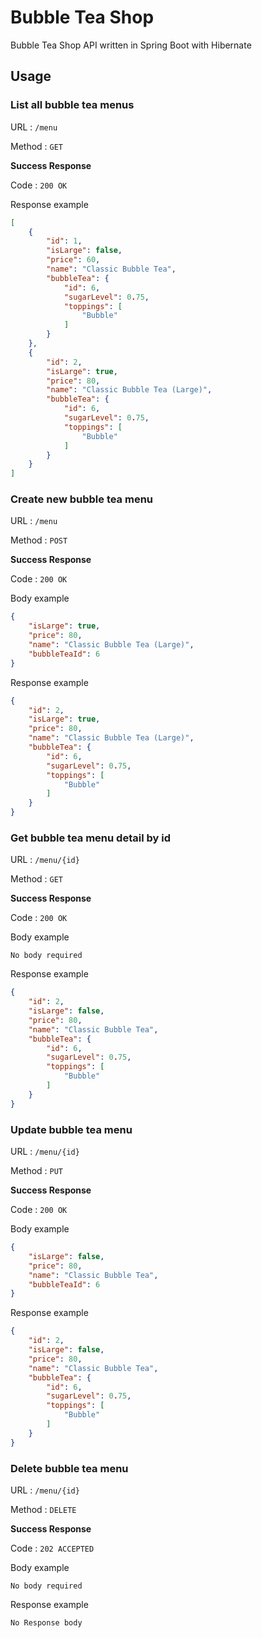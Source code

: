 # Bubble Tea Shop
Bubble Tea Shop API written in Spring Boot with Hibernate

## Usage

### List all bubble tea menus
URL : `/menu`

Method : `GET`

**Success Response**

Code : `200 OK`

Response example

```json
[
    {
        "id": 1,
        "isLarge": false,
        "price": 60,
        "name": "Classic Bubble Tea",
        "bubbleTea": {
            "id": 6,
            "sugarLevel": 0.75,
            "toppings": [
                "Bubble"
            ]
        }
    },
    {
        "id": 2,
        "isLarge": true,
        "price": 80,
        "name": "Classic Bubble Tea (Large)",
        "bubbleTea": {
            "id": 6,
            "sugarLevel": 0.75,
            "toppings": [
                "Bubble"
            ]
        }
    }
]
```

### Create new bubble tea menu
URL : `/menu`

Method : `POST`

**Success Response**

Code : `200 OK`

Body example

```json
{
    "isLarge": true,
    "price": 80,
    "name": "Classic Bubble Tea (Large)",
    "bubbleTeaId": 6
}
```

Response example

```json
{
    "id": 2,
    "isLarge": true,
    "price": 80,
    "name": "Classic Bubble Tea (Large)",
    "bubbleTea": {
        "id": 6,
        "sugarLevel": 0.75,
        "toppings": [
            "Bubble"
        ]
    }
}
```

### Get bubble tea menu detail by id
URL : `/menu/{id}`

Method : `GET`

**Success Response**

Code : `200 OK`

Body example

```
No body required
```

Response example

```json
{
    "id": 2,
    "isLarge": false,
    "price": 80,
    "name": "Classic Bubble Tea",
    "bubbleTea": {
        "id": 6,
        "sugarLevel": 0.75,
        "toppings": [
            "Bubble"
        ]
    }
}
```

### Update bubble tea menu
URL : `/menu/{id}`

Method : `PUT`

**Success Response**

Code : `200 OK`

Body example

```json
{
    "isLarge": false,
    "price": 80,
    "name": "Classic Bubble Tea",
    "bubbleTeaId": 6
}
```

Response example

```json
{
    "id": 2,
    "isLarge": false,
    "price": 80,
    "name": "Classic Bubble Tea",
    "bubbleTea": {
        "id": 6,
        "sugarLevel": 0.75,
        "toppings": [
            "Bubble"
        ]
    }
}
```

### Delete bubble tea menu
URL : `/menu/{id}`

Method : `DELETE`

**Success Response**

Code : `202 ACCEPTED`

Body example

```
No body required
```

Response example

```
No Response body
```